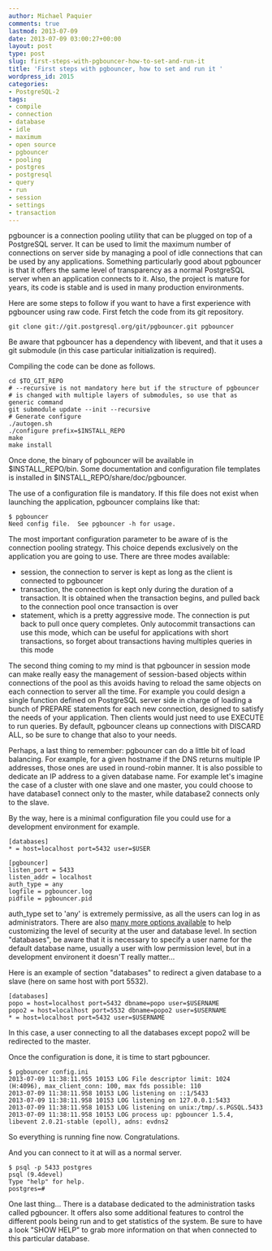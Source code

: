 ```yaml
---
author: Michael Paquier
comments: true
lastmod: 2013-07-09
date: 2013-07-09 03:00:27+00:00
layout: post
type: post
slug: first-steps-with-pgbouncer-how-to-set-and-run-it
title: 'First steps with pgbouncer, how to set and run it '
wordpress_id: 2015
categories:
- PostgreSQL-2
tags:
- compile
- connection
- database
- idle
- maximum
- open source
- pgbouncer
- pooling
- postgres
- postgresql
- query
- run
- session
- settings
- transaction
---
```


pgbouncer is a connection pooling utility that can be plugged on top of a PostgreSQL server. It can be used to limit the maximum number of connections on server side by managing a pool of idle connections that can be used by any applications. Something particularly good about pgbouncer is that it offers the same level of transparency as a normal PostgreSQL server when an application connects to it. Also, the project is mature for years, its code is stable and is used in many production environments.

Here are some steps to follow if you want to have a first experience with pgbouncer using raw code. First fetch the code from its git repository.

    git clone git://git.postgresql.org/git/pgbouncer.git pgbouncer

Be aware that pgbouncer has a dependency with libevent, and that it uses a git submodule (in this case particular initialization is required).

Compiling the code can be done as follows.

    cd $TO_GIT_REPO
    # --recursive is not mandatory here but if the structure of pgbouncer
    # is changed with multiple layers of submodules, so use that as generic command
    git submodule update --init --recursive
    # Generate configure
    ./autogen.sh
    ./configure prefix=$INSTALL_REPO
    make
    make install

Once done, the binary of pgbouncer will be available in $INSTALL\_REPO/bin. Some documentation and configuration file templates is installed in $INSTALL\_REPO/share/doc/pgbouncer.

The use of a configuration file is mandatory. If this file does not exist when launching the application, pgbouncer complains like that:

    $ pgbouncer 
    Need config file.  See pgbouncer -h for usage.

The most important configuration parameter to be aware of is the connection pooling strategy. This choice depends exclusively on the application you are going to use. There are three modes available:

  * session, the connection to server is kept as long as the client is connected to pgbouncer
  * transaction, the connection is kept only during the duration of a transaction. It is obtained when the transaction begins, and pulled back to the connection pool once transaction is over
  * statement, which is a pretty aggressive mode. The connection is put back to pull once query completes. Only autocommit transactions can use this mode, which can be useful for applications with short transactions, so forget about transactions having multiples queries in this mode

The second thing coming to my mind is that pgbouncer in session mode can make really easy the management of session-based objects within connections of the pool as this avoids having to reload the same objects on each connection to server all the time. For example you could design a single function defined on PostgreSQL server side in charge of loading a bunch of PREPARE statements for each new connection, designed to satisfy the needs of your application. Then clients would just need to use EXECUTE to run queries. By default, pgbouncer cleans up connections with DISCARD ALL, so be sure to change that also to your needs.

Perhaps, a last thing to remember: pgbouncer can do a little bit of load balancing. For example, for a given hostname if the DNS returns multiple IP addresses, those ones are used in round-robin manner. It is also possible to dedicate an IP address to a given database name. For example let's imagine the case of a cluster with one slave and one master, you could choose to have database1 connect only to the master, while database2 connects only to the slave.

By the way, here is a minimal configuration file you could use for a development environment for example.

    [databases]
    * = host=localhost port=5432 user=$USER
    
    [pgbouncer]
    listen_port = 5433
    listen_addr = localhost
    auth_type = any
    logfile = pgbouncer.log
    pidfile = pgbouncer.pid

auth\_type set to 'any' is extremely permissive, as all the users can log in as administrators. There are also [many more options available](http://pgbouncer.projects.pgfoundry.org/doc/config.html) to help customizing the level of security at the user and database level. In section "databases", be aware that it is necessary to specify a user name for the default database name, usually a user with low permission level, but in a development environent it doesn'T really matter...

Here is an example of section "databases" to redirect a given database to a slave (here on same host with port 5532).

    [databases]
    popo = host=localhost port=5432 dbname=popo user=$USERNAME
    popo2 = host=localhost port=5532 dbname=popo2 user=$USERNAME
    * = host=localhost port=5432 user=$USERNAME

In this case, a user connecting to all the databases except popo2 will be redirected to the master.

Once the configuration is done, it is time to start pgbouncer.

    $ pgbouncer config.ini 
    2013-07-09 11:38:11.955 10153 LOG File descriptor limit: 1024 (H:4096), max_client_conn: 100, max fds possible: 110
    2013-07-09 11:38:11.958 10153 LOG listening on ::1/5433
    2013-07-09 11:38:11.958 10153 LOG listening on 127.0.0.1:5433
    2013-07-09 11:38:11.958 10153 LOG listening on unix:/tmp/.s.PGSQL.5433
    2013-07-09 11:38:11.958 10153 LOG process up: pgbouncer 1.5.4, libevent 2.0.21-stable (epoll), adns: evdns2

So everything is running fine now. Congratulations.

And you can connect to it at will as a normal server.

    $ psql -p 5433 postgres
    psql (9.4devel)
    Type "help" for help.
    postgres=#

One last thing... There is a database dedicated to the administration tasks called pgbouncer. It offers also some additional features to control the different pools being run and to get statistics of the system. Be sure to have a look "SHOW HELP" to grab more information on that when connected to this particular database.
